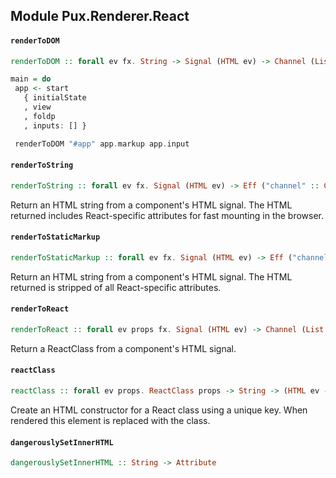## Module Pux.Renderer.React

#### `renderToDOM`

``` purescript
renderToDOM :: forall ev fx. String -> Signal (HTML ev) -> Channel (List ev) -> Eff ("channel" :: CHANNEL | fx) Unit
```

```purescript
main = do
 app <- start
   { initialState
   , view
   , foldp
   , inputs: [] }

 renderToDOM "#app" app.markup app.input
```

#### `renderToString`

``` purescript
renderToString :: forall ev fx. Signal (HTML ev) -> Eff ("channel" :: CHANNEL | fx) String
```

Return an HTML string from a component's HTML signal. The HTML returned
includes React-specific attributes for fast mounting in the browser.

#### `renderToStaticMarkup`

``` purescript
renderToStaticMarkup :: forall ev fx. Signal (HTML ev) -> Eff ("channel" :: CHANNEL | fx) String
```

Return an HTML string from a component's HTML signal. The HTML returned is
stripped of all React-specific attributes.

#### `renderToReact`

``` purescript
renderToReact :: forall ev props fx. Signal (HTML ev) -> Channel (List ev) -> Eff ("channel" :: CHANNEL | fx) (ReactClass props)
```

Return a ReactClass from a component's HTML signal.

#### `reactClass`

``` purescript
reactClass :: forall ev props. ReactClass props -> String -> (HTML ev -> HTML ev)
```

Create an HTML constructor for a React class using a unique key. When
rendered this element is replaced with the class.

#### `dangerouslySetInnerHTML`

``` purescript
dangerouslySetInnerHTML :: String -> Attribute
```


